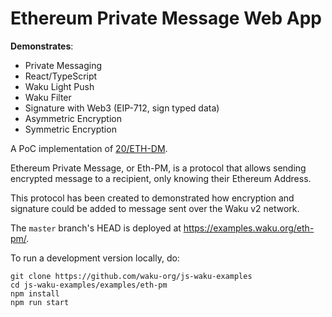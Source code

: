 # Ethereum Private Message Web App

**Demonstrates**:

- Private Messaging
- React/TypeScript
- Waku Light Push
- Waku Filter
- Signature with Web3 (EIP-712, sign typed data)
- Asymmetric Encryption
- Symmetric Encryption

A PoC implementation of [20/ETH-DM](https://rfc.vac.dev/spec/20/).

Ethereum Private Message, or Eth-PM, is a protocol that allows sending encrypted message to a recipient,
only knowing their Ethereum Address.

This protocol has been created to demonstrated how encryption and signature could be added to message
sent over the Waku v2 network.

The `master` branch's HEAD is deployed at https://examples.waku.org/eth-pm/.

To run a development version locally, do:

```shell
git clone https://github.com/waku-org/js-waku-examples
cd js-waku-examples/examples/eth-pm
npm install
npm run start
```

